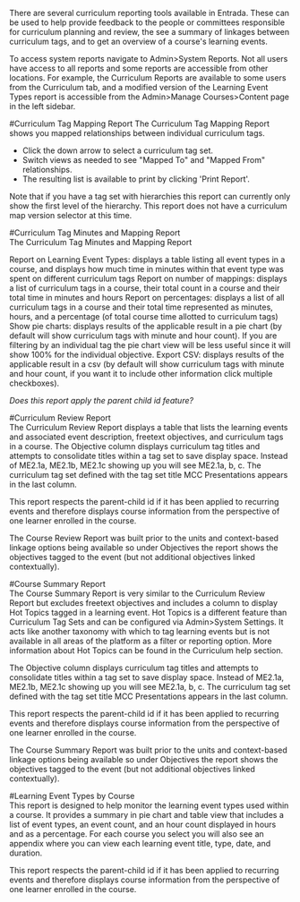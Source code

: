 There are several curriculum reporting tools available in Entrada.  These can be used to help provide feedback to the people or committees responsible for curriculum planning and review, the see a summary of linkages between curriculum tags, and to get an overview of a course's learning events.

To access system reports navigate to Admin>System Reports.  Not all users have access to all reports and some reports are accessible from other locations.  For example, the Curriculum Reports are available to some users from the Curriculum tab, and a modified version of the Learning Event Types report is accessible from the Admin>Manage Courses>Content page in the left sidebar.

#Curriculum Tag Mapping Report
The Curriculum Tag Mapping Report shows you mapped relationships between individual curriculum tags.  
* Click the down arrow to select a curriculum tag set.  
* Switch views as needed to see "Mapped To" and "Mapped From" relationships.  
* The resulting list is available to print by clicking 'Print Report'.

Note that if you have a tag set with hierarchies this report can currently only show the first level of the hierarchy.  This report does not have a curriculum map version selector at this time.

#Curriculum Tag Minutes and Mapping Report  
The Curriculum Tag Minutes and Mapping Report

Report on Learning Event Types: displays a table listing all event types in a course, and displays how much time in minutes within that event type was spent on different curriculum tags
Report on number of mappings: displays a list of curriculum tags in a course, their total count in a course and their total time in minutes and hours
Report on percentages: displays a list of all curriculum tags in a course and their total time represented as minutes, hours, and a percentage (of total course time allotted to curriculum tags)  
Show pie charts: displays results of the applicable result in a pie chart (by default will show curriculum tags with minute and hour count).  If you are filtering by an individual tag the pie chart view will be less useful since it will show 100% for the individual objective.
Export CSV: displays results of the applicable result in a csv (by default will show curriculum tags with minute and hour count, if you want it to include other information click multiple checkboxes).

*Does this report apply the parent child id feature?*

#Curriculum Review Report  
The Curriculum Review Report displays a table that lists the learning events and associated event description, freetext objectives, and curriculum tags in a course.  The Objective column displays curriculum tag titles and attempts to consolidate titles within a tag set to save display space. Instead of ME2.1a, ME2.1b, ME2.1c showing up you will see ME2.1a, b, c.  The curriculum tag set defined with the tag set title MCC Presentations appears in the last column.

This report respects the parent-child id if it has been applied to recurring events and therefore displays course information from the perspective of one learner enrolled in the course.

The Course Review Report was built prior to the units and context-based linkage options being available so under Objectives the report shows the objectives tagged to the event (but not additional objectives linked contextually).

#Course Summary Report  
The Course Summary Report is very similar to the Curriculum Review Report but excludes freetext objectives and includes a column to display Hot Topics tagged in a learning event.  Hot Topics is a different feature than Curriculum Tag Sets and can be configured via Admin>System Settings.  It acts like another taxonomy with which to tag learning events but is not available in all areas of the platform as a filter or reporting option.  More information about Hot Topics can be found in the Curriculum help section.

The Objective column displays curriculum tag titles and attempts to consolidate titles within a tag set to save display space. Instead of ME2.1a, ME2.1b, ME2.1c showing up you will see ME2.1a, b, c.  The curriculum tag set defined with the tag set title MCC Presentations appears in the last column.

This report respects the parent-child id if it has been applied to recurring events and therefore displays course information from the perspective of one learner enrolled in the course.

The Course Summary Report was built prior to the units and context-based linkage options being available so under Objectives the report shows the objectives tagged to the event (but not additional objectives linked contextually).

#Learning Event Types by Course   
This report is designed to help monitor the learning event types used within a course.  It provides a summary in pie chart and table view that includes a list of event types, an event count, and an hour count displayed in hours and as a percentage.  For each course you select you will also see an appendix where you can view each learning event title, type, date, and duration.

This report respects the parent-child id if it has been applied to recurring events and therefore displays course information from the perspective of one learner enrolled in the course.
